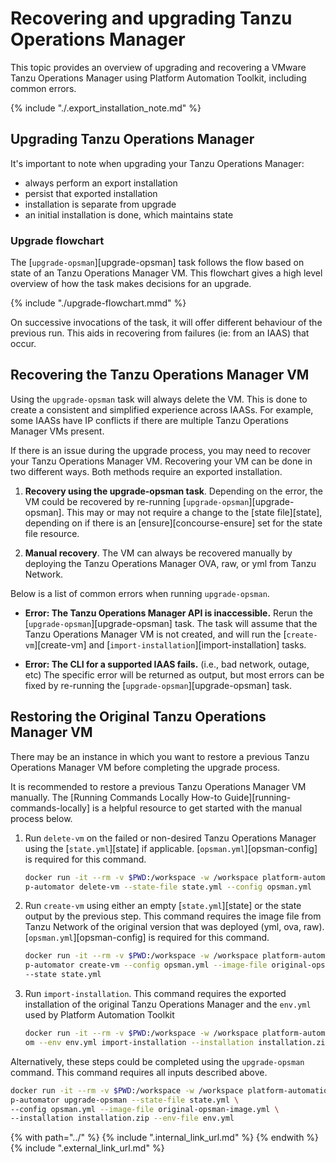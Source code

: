 # Recovering and upgrading Tanzu Operations Manager

This topic provides an overview 
of upgrading and recovering a VMware Tanzu Operations Manager using Platform Automation Toolkit,
including common errors.

{% include "./.export_installation_note.md" %}

## Upgrading Tanzu Operations Manager

It's important to note when upgrading your Tanzu Operations Manager:

* always perform an export installation
* persist that exported installation
* installation is separate from upgrade
* an initial installation is done, which maintains state

### Upgrade flowchart
The [`upgrade-opsman`][upgrade-opsman] task follows the flow based on state of an Tanzu Operations Manager VM.
This flowchart gives a high level overview of how the task makes decisions for an upgrade.

{% include "./upgrade-flowchart.mmd" %}

On successive invocations of the task, it will offer different behaviour of the previous run.
This aids in recovering from failures (ie: from an IAAS) that occur.

## Recovering the Tanzu Operations Manager VM
Using the `upgrade-opsman` task will always delete the VM.
This is done to create a consistent and simplified experience across IAASs.
For example, some IAASs have IP conflicts
if there are multiple Tanzu Operations Manager VMs present.

If there is an issue during the upgrade process,
you may need to recover your Tanzu Operations Manager VM. 
Recovering your VM can be done in two different ways.
Both methods require an exported installation.

1. **Recovery using the upgrade-opsman task**. Depending on the error, 
   the VM could be recovered by re-running [`upgrade-opsman`][upgrade-opsman].
   This may or may not require a change to the [state file][state],
   depending on if there is an [ensure][concourse-ensure] 
   set for the state file resource.
   
1. **Manual recovery**. The VM can always be recovered manually 
   by deploying the Tanzu Operations Manager OVA, raw, or yml from Tanzu Network.

Below is a list of common errors when running `upgrade-opsman`.

- **Error: The Tanzu Operations Manager API is inaccessible.**
  Rerun the [`upgrade-opsman`][upgrade-opsman] task. The task will assume that the Tanzu Operations Manager VM is not
  created, and will run the [`create-vm`][create-vm] and
  [`import-installation`][import-installation] tasks.

- **Error: The CLI for a supported IAAS fails.** (i.e., bad network, outage, etc)
  The specific error will be returned as output, 
  but most errors can be fixed 
  by re-running the [`upgrade-opsman`][upgrade-opsman] task.

## Restoring the Original Tanzu Operations Manager VM
There may be an instance in which you want to restore a previous Tanzu Operations Manager VM
before completing the upgrade process.

It is recommended to restore a previous Tanzu Operations Manager VM manually.
The [Running Commands Locally How-to Guide][running-commands-locally]
is a helpful resource to get started with the manual process below. 

1. Run `delete-vm` on the failed or non-desired Tanzu Operations Manager
   using the [`state.yml`][state] if applicable. 
   [`opsman.yml`][opsman-config] is required for this command.
   ```bash
   docker run -it --rm -v $PWD:/workspace -w /workspace platform-automation-image \
   p-automator delete-vm --state-file state.yml --config opsman.yml
   ```
   
1. Run `create-vm` using either an empty [`state.yml`][state]
   or the state output by the previous step. 
   This command requires the image file from Tanzu Network
   of the original version that was deployed (yml, ova, raw).
   [`opsman.yml`][opsman-config] is required for this command.
    ```bash
    docker run -it --rm -v $PWD:/workspace -w /workspace platform-automation-image \
    p-automator create-vm --config opsman.yml --image-file original-opsman-image.yml \
    --state state.yml
    ```
   
1. Run `import-installation`.
   This command requires the exported installation of the original Tanzu Operations Manager
   and the `env.yml` used by Platform Automation Toolkit
   ```bash
   docker run -it --rm -v $PWD:/workspace -w /workspace platform-automation-image \
   om --env env.yml import-installation --installation installation.zip
   ```

Alternatively, these steps could be completed using the `upgrade-opsman` command.
This command requires all inputs described above.
```bash
docker run -it --rm -v $PWD:/workspace -w /workspace platform-automation-image \
p-automator upgrade-opsman --state-file state.yml \
--config opsman.yml --image-file original-opsman-image.yml \
--installation installation.zip --env-file env.yml
```

{% with path="../" %}
    {% include ".internal_link_url.md" %}
{% endwith %}
{% include ".external_link_url.md" %}
